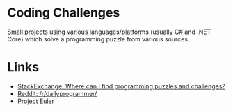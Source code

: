 # Coding Challenges

Small projects using various languages/platforms (usually C# and .NET Core) which solve a programming puzzle from various sources.

# Links

- [StackExchange: Where can I find programming puzzles and challenges?](https://softwareengineering.stackexchange.com/questions/756/where-can-i-find-programming-puzzles-and-challenges)
- [Reddit: /r/dailyprogrammer/](https://www.reddit.com/r/dailyprogrammer/)
- [Project Euler](https://projecteuler.net/)
